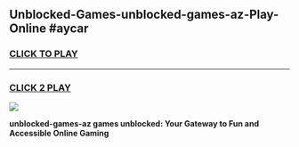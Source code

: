 
## Unblocked-Games-unblocked-games-az-Play-Online #aycar
<h3>
<a href="https://news.freeplayer.one?title=unblocked-games-az&ref=3">CLICK TO PLAY</a></h3>
<hr>

<h3>
<a href="https://news.freeplayer.one?title=unblocked-games-az&ref=3">CLICK 2 PLAY</a>
  
</h3>

<a href="https://news.freeplayer.one?title=unblocked-games-az&ref=3"><img src="https://clearcache.store/games.png"></a>


**unblocked-games-az games unblocked: Your Gateway to Fun and Accessible Online Gaming**
